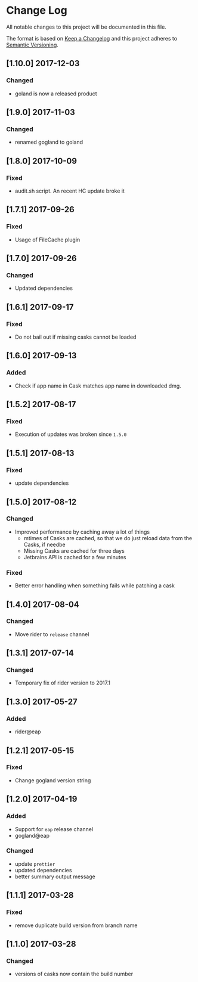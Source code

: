# Change Log
All notable changes to this project will be documented in this file.

The format is based on [Keep a Changelog](http://keepachangelog.com/) and this project adheres to [Semantic Versioning](http://semver.org/).

## [1.10.0] 2017-12-03

### Changed
- goland is now a released product

## [1.9.0] 2017-11-03

### Changed
- renamed gogland to goland

## [1.8.0] 2017-10-09

### Fixed
- audit.sh script. An recent HC update broke it

## [1.7.1] 2017-09-26

### Fixed
- Usage of FileCache plugin

## [1.7.0] 2017-09-26

### Changed
- Updated dependencies

## [1.6.1] 2017-09-17

### Fixed
- Do not bail out if missing casks cannot be loaded

## [1.6.0] 2017-09-13

### Added
- Check if app name in Cask matches app name in downloaded dmg.

## [1.5.2] 2017-08-17

### Fixed
- Execution of updates was broken since `1.5.0`

## [1.5.1] 2017-08-13

### Fixed
- update dependencies

## [1.5.0] 2017-08-12

### Changed
- Improved performance by caching away a lot of things
    - mtimes of Casks are cached, so that we do just reload data from the Casks, if needbe
    - Missing Casks are cached for three days
    - Jetbrains API is cached for a few minutes

### Fixed
- Better error handling when something fails while patching a cask

## [1.4.0] 2017-08-04
### Changed
- Move rider to `release` channel

## [1.3.1] 2017-07-14
### Changed
- Temporary fix of rider version to 2017.1

## [1.3.0] 2017-05-27

### Added
- rider@eap

## [1.2.1] 2017-05-15
### Fixed
- Change gogland version string

## [1.2.0] 2017-04-19

### Added
- Support for `eap` release channel
- gogland@eap

### Changed
- update `prettier`
- updated dependencies
- better summary output message

## [1.1.1] 2017-03-28
### Fixed
- remove duplicate build version from branch name

## [1.1.0] 2017-03-28
### Changed
- versions of casks now contain the build number
